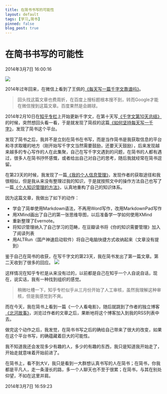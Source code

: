 ```yaml
---
title: 在简书书写的可能性
layout: default
tags: [学习,简书]
pinned: false
blog_post: true
---
```



# 在简书书写的可能性

2014年3月7日 16:00:16

![](http://ww4.sinaimg.cn/large/617ccc0cjw1ee7aj32m6rj20qo0eptdn.jpg)

2014年过年回来，在微信上看到了王佩的[《每天写一篇千字文靠谱吗》](http://mp.weixin.qq.com/s?__biz=MzA3MzA2MDIzMw==&mid=200018064&idx=1&sn=e76b5cfa4632032a111bd67a4a443766)。
>回头找这篇文章也费周折，在百度上搜标题根本搜不到，转而Google才能在微信搜到这篇文章。百度果然是会踢球。

2014年2月10日在[知乎专栏](http://zhuanlan.zhihu.com/cnfeat)上开始更新千字文，在第十天写[《千字文第10天总结》](http://zhuanlan.zhihu.com/cnfeat/19684363)的时候，突然想回头看一看，于是就发现了简叔的这篇[《如何坚持每天写一千字》](http://jianshu.io/p/53eea6022d58)，发现了简书这个平台。

发现了简书之后，我并不是立刻在简书在书写，而是当作简书是我获取信息的平台和寻求取暖的地方（刚开始写千字文当然需要鼓励，还要天天鼓励），后来发现越来越多的专心写作的人在此集聚，自己在写千字文遇到的问题，在简书的人都有遇过，很多人在简书抒怀感慨，或者给出自己对自己的思考，随后我就经常在简书逗留。

在第23天的时候，我发现了一篇[《我的个人信息管理》](http://jianshu.io/p/ef79e1f8b552)，发现作者的获取途径和我很相似，但是我从来没有整理过我的知识，于是就按照文中的操作方法自己也写了一篇[《个人知识管理的方法》](http://jianshu.io/p/dbdac17eb9ff)，认真地重构了自己的知识体系。

因为这篇文章，我做出了如下的动作：

- 学会了简单使用Markdown语法，不再用Word写作，改用MarkdownPad写作
- 用XMind画出了自己的第一张思维导图，以后准备学一学如何使用XMind
- 重新整理了Evernote。
- 将知识管理纳入了自己学习的范畴，在豆瓣读书将《你的知识需要管理》加入了阅读列表
- 用ALTRun（国产神速启动软件）将自己电脑快捷方式收纳起来（文章没有提到）

鉴于自己在简书的收获，在写千字文的第23天，我在简书发出了第一篇文章。第二天收到了很多的回应。
![](http://ww3.sinaimg.cn/mw690/617ccc0cjw1ee79jc46ckj20nq0ij42g.jpg)

这样情况在知乎专栏是从来没有过的，以前都是自己在知乎一个人自说自话，现在，说实话，我有一种找到组织的感觉。
>稍微吐槽一下，知乎专栏似乎从三月份开始了人工审核，虽然我理解这种审核，但是我感觉到不爽。

而在今天，我在简书上看到一篇《一个人看电影》，随后就跳到了作者的独立博客[《北河故事》](http://songchunlin.net/)，浏览过作者的文章之后，果断地将这个博客加入到我的RSS列表中去。

做完这个动作之后，我发觉，在简书书写之后的确给自己带来了很大的改变，如果在这个平台书写，的确蕴藏着巨大的可能性。

我不知道我还会发现多少有趣的人，多少的有趣的东西，我只是知道我开始走了，开始走就意味着开始前进了。

在简书上，看不到大V，我只是看到一大群想认真书写的人在简书；在简书，你我都是平凡人，走一条漫长的路，多一个人聊天也不至于很累；在简书，与其在别处仰望，不如在这里并肩。

2014年3月7日 16:59:23





